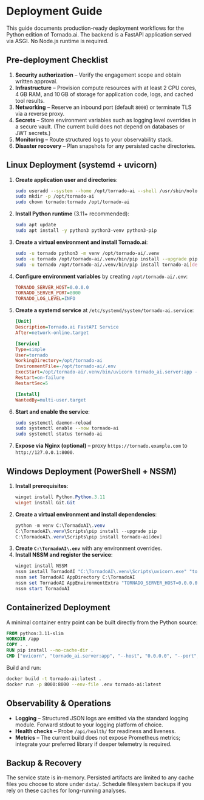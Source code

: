 # Deployment Guide

This guide documents production-ready deployment workflows for the Python
edition of Tornado.ai. The backend is a FastAPI application served via ASGI. No
Node.js runtime is required.

## Pre-deployment Checklist

1. **Security authorization** – Verify the engagement scope and obtain written approval.
2. **Infrastructure** – Provision compute resources with at least 2 CPU cores,
   4 GB RAM, and 10 GB of storage for application code, logs, and cached tool
   results.
3. **Networking** – Reserve an inbound port (default `8000`) or terminate TLS via
   a reverse proxy.
4. **Secrets** – Store environment variables such as logging level overrides in a
   secure vault. (The current build does not depend on databases or JWT secrets.)
5. **Monitoring** – Route structured logs to your observability stack.
6. **Disaster recovery** – Plan snapshots for any persisted cache directories.

## Linux Deployment (systemd + uvicorn)

1. **Create application user and directories**:
   ```bash
   sudo useradd --system --home /opt/tornado-ai --shell /usr/sbin/nologin tornado
   sudo mkdir -p /opt/tornado-ai
   sudo chown tornado:tornado /opt/tornado-ai
   ```
2. **Install Python runtime** (3.11+ recommended):
   ```bash
   sudo apt update
   sudo apt install -y python3 python3-venv python3-pip
   ```
3. **Create a virtual environment and install Tornado.ai**:
   ```bash
   sudo -u tornado python3 -m venv /opt/tornado-ai/.venv
   sudo -u tornado /opt/tornado-ai/.venv/bin/pip install --upgrade pip
   sudo -u tornado /opt/tornado-ai/.venv/bin/pip install tornado-ai[dev]
   ```
4. **Configure environment variables** by creating `/opt/tornado-ai/.env`:
   ```ini
   TORNADO_SERVER_HOST=0.0.0.0
   TORNADO_SERVER_PORT=8000
   TORNADO_LOG_LEVEL=INFO
   ```
5. **Create a systemd service** at `/etc/systemd/system/tornado-ai.service`:
   ```ini
   [Unit]
   Description=Tornado.ai FastAPI Service
   After=network-online.target

   [Service]
   Type=simple
   User=tornado
   WorkingDirectory=/opt/tornado-ai
   EnvironmentFile=-/opt/tornado-ai/.env
   ExecStart=/opt/tornado-ai/.venv/bin/uvicorn tornado_ai.server:app --host ${TORNADO_SERVER_HOST:-0.0.0.0} --port ${TORNADO_SERVER_PORT:-8000}
   Restart=on-failure
   RestartSec=5

   [Install]
   WantedBy=multi-user.target
   ```
6. **Start and enable the service**:
   ```bash
   sudo systemctl daemon-reload
   sudo systemctl enable --now tornado-ai
   sudo systemctl status tornado-ai
   ```
7. **Expose via Nginx (optional)** – proxy `https://tornado.example.com` to
   `http://127.0.0.1:8000`.

## Windows Deployment (PowerShell + NSSM)

1. **Install prerequisites**:
   ```powershell
   winget install Python.Python.3.11
   winget install Git.Git
   ```
2. **Create a virtual environment and install dependencies**:
   ```powershell
   python -m venv C:\TornadoAI\.venv
   C:\TornadoAI\.venv\Scripts\pip install --upgrade pip
   C:\TornadoAI\.venv\Scripts\pip install tornado-ai[dev]
   ```
3. **Create `C:\TornadoAI\.env`** with any environment overrides.
4. **Install NSSM and register the service**:
   ```powershell
   winget install NSSM
   nssm install TornadoAI "C:\TornadoAI\.venv\Scripts\uvicorn.exe" "tornado_ai.server:app" --run
   nssm set TornadoAI AppDirectory C:\TornadoAI
   nssm set TornadoAI AppEnvironmentExtra "TORNADO_SERVER_HOST=0.0.0.0" "TORNADO_SERVER_PORT=8000"
   nssm start TornadoAI
   ```

## Containerized Deployment

A minimal container entry point can be built directly from the Python source:

```Dockerfile
FROM python:3.11-slim
WORKDIR /app
COPY . .
RUN pip install --no-cache-dir .
CMD ["uvicorn", "tornado_ai.server:app", "--host", "0.0.0.0", "--port", "8000"]
```

Build and run:

```bash
docker build -t tornado-ai:latest .
docker run -p 8000:8000 --env-file .env tornado-ai:latest
```

## Observability & Operations

- **Logging** – Structured JSON logs are emitted via the standard logging
  module. Forward stdout to your logging platform of choice.
- **Health checks** – Probe `/api/health/` for readiness and liveness.
- **Metrics** – The current build does not expose Prometheus metrics; integrate
  your preferred library if deeper telemetry is required.

## Backup & Recovery

The service state is in-memory. Persisted artifacts are limited to any cache
files you choose to store under `data/`. Schedule filesystem backups if you rely
on these caches for long-running analyses.
